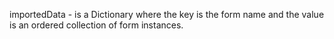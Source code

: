 importedData - is a Dictionary where the key is the form name and the value is an ordered collection of form instances.
